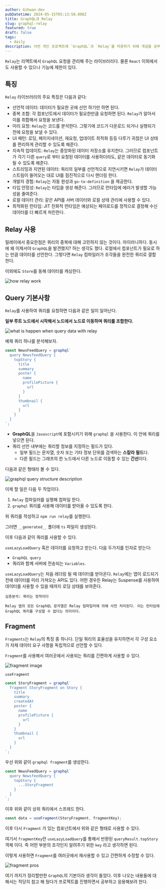 ```yaml
---
author: Gihwan-dev
pubDatetime: 2024-05-15T05:13:58.008Z
title: GraphQL과 Relay
slug: graphql-relay
featured: true
draft: false
tags:
  - daily
description: 이번 개인 프로젝트에 `GraphQL`과 `Relay`를 적용하기 위해 개념을 공부했던 내용을 정리했습니다.
---
```


`Relay`는 리액트에서 `GraphQL` 요청을 관리해 주는 라이브러리다. 물론 `React` 이외에서도 사용할 수 있으나 기능에 제한이 있다.

## 특징

`Relay` 라이브러리의 주요 특징은 다음과 같다:

- 선언적 데이터: 데이터가 필요한 곳에 선언 하기만 하면 된다.
- 중복 조합: 각 컴포넌트에서 데이터가 필요한만큼 요청하면 된다. `Relay`가 알아서 이를 취합해서 요청을 보낸다.
- 미리 요청: `Relay`는 코드를 분석한다. 그렇기에 코드가 다운로드 되거나 실행되기 전에 요청을 보낼 수 있다.
- UI 패턴: 로딩, 페이지네이션, 재요청, 업데이트 최적화 등등 다루기 귀찮은 UI 상태를 편리하게 관리할 수 있도록 해준다.
- 지속적 업데이트: `Relay`는 중앙화된 데이터 저장소를 유지한다. 그러므로 컴포넌트가 각기 다른 `query`로 부터 요청된 데이터를 사용하더라도, 같은 데이터로 동기화 될 수 있도록 해준다.
- 스트리밍과 지연된 데이터: 쿼리의 일부를 선언적으로 지연시키면 `Relay`가 데이터 스트림이 들어오는 대로 UI를 점진적으로 다시 렌더링 한다.
- 개발자 경험: `Relay`는 자동 완성과 `go-to-definition` 을 제공한다.
- 타입 안정성: `Relay`는 타입을 생성 해준다. 그러므로 런타임에 에러가 발생할 가능성을 줄여준다.
- 로컬 데이터 관리: 같은 API를 서버 데이터와 로컬 상태 관리에 사용할 수 있다.
- 최적화된 런타임: JIT 친화적 런타임은 예상되는 페이로드를 정적으로 결정해 수신 데이터를 더 빠르게 처린한다.

## Relay 사용

릴레이에서 중요한점은 쿼리의 중복에 대해 고민하지 않는 것이다. 아이러니하다. 동시에 왜 이제서야 `GraphQL`을 발견했지? 하는 생각도 했다. 로컬에서 컴포넌트가 필요로 하는 만큼 데이터를 선언한다. 그렇다면 `Relay` 컴파일러가 조각들을 완전한 쿼리로 결합한다.

이외에도 `Store`를 동해 데이터를 캐싱한다.

![how relay work](https://relay.dev/assets/images/graphql-relay-runtime-fetches-query-4f0734093c2d277f1dbe5135c5a519ba.png)

## Query 기본사항

`Relay`를 사용하여 쿼리를 요청하면 다음과 같은 일이 일어난다.

**일부 루트 노드에서 시작해서 노드에서 노드로 이동하며 쿼리를 조합한다.**

![what is happen when query data with relay](https://relay.dev/assets/images/query-upon-graph-2209e828b9ce0ddc492555bb7a0a5a3c.png)

예제 쿼리 하나를 분석해보자.

```javascript
const NewsFeedQuery = graphql`
  query NewsfeedQuery {
    topStory {
      title
      summary
      poster {
        name
        profilePicture {
          url
        }
      }
      thumbnail {
        url
      }
    }
  }
`;
```

- **GraphQL**을 `Javascript`에 포함시키기 위해 `graphql` 을 사용한다. 이 안에 쿼리를 넣으면 된다.
- 쿼리 선언 내부에는 쿼리할 정보를 지정하는 필드가 있다.
  - 일부 필드는 문자열, 숫자 또는 기타 정보 단위를 검색하는 **스칼라 필드**다.
  - 다른 필드는 그래프의 한 노드에서 다른 노드로 이동할 수 있는 **간선**이다.

다음과 같은 형태라 볼 수 있다.

![graphql query structure description](https://relay.dev/assets/images/query-breakdown-56a29935576fa45104147bef7da35749.png)

이제 할 일은 다음 두 작업이다.

1. `Relay` 컴파일러를 실행해 컴파일 한다.
2. `graphql` 쿼리를 사용해 데이터를 받아올 수 있도록 한다.

위 쿼리를 작성하고 `npm run relay`를 실행한다.

그러면 `__generated__` 폴더에 `ts` 파일이 생성된다.

이후 다음과 같이 쿼리를 사용할 수 있다.

`useLazyLoadQuery` 훅은 데이터를 요청하고 받는다. 다음 두가지를 인자로 받는다:

- `GraphQL query`
- 쿼리와 함께 서버에 전송되는 `Variables`.

`useLazyLoadQuery`는 처음 레더링 될 때 데이터를 받아온다. `Relay`에는 앱이 로드되기 전에 데이터를 미리 가져오는 API도 있다. 어떤 경우든 Relay는 Suspense를 사용하여 데이터를 사용할 수 있을 때까지 로딩 상태를 보여준다.

```text
심층분석: 쿼리는 정적이다

Relay 앱의 모든 GraphQL 문자열은 Relay 컴파일러에 의해 사전 처리된다. 이는 런타임에 GraphQL 쿼리를 구성할 수 없다는 의미이다.
```

## Fragment

`Fragments`는 `Relay`의 특징 중 하나다. 단일 쿼리의 효율성을 유지하면서 각 구성 요소가 자체 데이터 요구 사항을 독립적으로 선언할 수 있다.

`Fragment`를 사용해서 여러곳에서 사용되는 쿼리를 간편하게 사용할 수 있다.

![fragment image](https://relay.dev/assets/images/fragments-newsfeed-story-compilation-5988239417a9739a88f25bfcad3a7ab7.png)

`useFragment`

```js
const StoryFragment = graphql`
  fragment StoryFragment on Story {
    title
    summary
    createdAt
    poster {
      name
      profilePicture {
        url
      }
    }
    thumbnail {
      url
    }
  }
`;
```

우선 위와 같이 `graphql fragment`를 생성한다.

```js
const NewsFeedQuery = graphql`
  query NewsfeedQuery {
    topStory {
      ...StoryFragment
    }
  }
`;
```

이후 위와 같이 상위 쿼리에서 스프레드 한다.

```js
const data = useFragment(StoryFragment, fragmentKey);
```

이후 다시 `Fragment` 가 있는 컴포넌트에서 위와 같은 형태로 사용할 수 있다.

여기서 `fragmentKey`란 `useLazyLoadQuery`를 통해서 반환된 `queryResult.topStory` 객체 이다. 즉 어떤 부분의 조각인지 알려주기 위한 `key` 라고 생각하면 된다.

이렇게 사용하면 `Fragment`를 여러곳에서 재사용할 수 있고 간편하게 수정할 수 있다.

![fragment pros](https://relay.dev/assets/images/fragment-image-add-once-compiled-addfb548d0a7422c83d492321e189d59.png)

여기 까지가 정리할만한 `GraphQL`의 기본이라 생각이 들었다. 이후 나오는 내용들에 대해서는 적당히 참고 해 뒀다가 프로젝트를 진행하면서 공부하고 응용해보려 한다.
